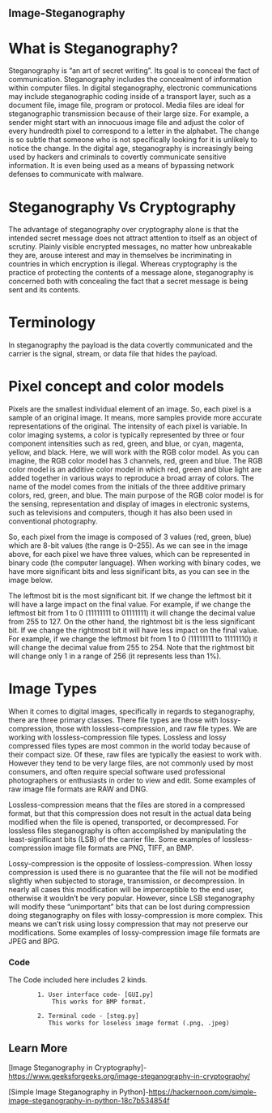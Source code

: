 ## Image-Steganography

# What is Steganography?
  
  Steganography is “an art of secret writing”. Its goal is to conceal the fact of communication. Steganography includes the concealment of information within computer files. In digital steganography, electronic communications may include steganographic coding inside of a transport layer, such as a document file, image file, program or protocol. Media files are ideal for steganographic transmission because of their large size. For example, a sender might start with an innocuous image file and adjust the color of every hundredth pixel to correspond to a letter in the alphabet. The change is so subtle that someone who is not specifically looking for it is unlikely to notice the change.
In the digital age, steganography is increasingly being used by hackers and criminals to covertly communicate sensitive information. It is even being used as a means of bypassing network defenses to communicate with malware.



# Steganography Vs Cryptography

  The advantage of steganography over cryptography alone is that the intended secret message does not attract attention to itself as an object of scrutiny. Plainly visible encrypted messages, no matter how unbreakable they are, arouse interest and may in themselves be incriminating in countries in which encryption is illegal.
Whereas cryptography is the practice of protecting the contents of a message alone, steganography is concerned both with concealing the fact that a secret message is being sent and its contents.



# Terminology

  In steganography the payload is the data covertly communicated and the carrier is the signal, stream, or data file that hides the payload.


# Pixel concept and color models

  Pixels are the smallest individual element of an image. So, each pixel is a sample of an original image. It means, more samples provide more accurate representations of the original. The intensity of each pixel is variable. In color imaging systems, a color is typically represented by three or four component intensities such as red, green, and blue, or cyan, magenta, yellow, and black.
Here, we will work with the RGB color model. As you can imagine, the RGB color model has 3 channels, red, green and blue.
The RGB color model is an additive color model in which red, green and blue light are added together in various ways to reproduce a broad array of colors. The name of the model comes from the initials of the three additive primary colors, red, green, and blue. The main purpose of the RGB color model is for the sensing, representation and display of images in electronic systems, such as televisions and computers, though it has also been used in conventional photography.

So, each pixel from the image is composed of 3 values (red, green, blue) which are 8-bit values (the range is 0–255).
As we can see in the image above, for each pixel we have three values, which can be represented in binary code (the computer language).
When working with binary codes, we have more significant bits and less significant bits, as you can see in the image below.

The leftmost bit is the most significant bit. If we change the leftmost bit it will have a large impact on the final value. For example, if we change the leftmost bit from 1 to 0 (11111111 to 01111111) it will change the decimal value from 255 to 127.
On the other hand, the rightmost bit is the less significant bit. If we change the rightmost bit it will have less impact on the final value. For example, if we change the leftmost bit from 1 to 0 (11111111 to 11111110) it will change the decimal value from 255 to 254. Note that the rightmost bit will change only 1 in a range of 256 (it represents less than 1%).

# Image Types
  
  When it comes to digital images, specifically in regards to steganography, there are three primary classes. There file types are those with lossy-compression, those with lossless-compression, and raw file types. We are working with lossless-compression file types. Lossless and lossy compressed files types are most common in the world today because of their compact size.
Of these, raw files are typically the easiest to work with. However they tend to be very large files, are not commonly used by most consumers, and often require special software used professional photographers or enthusiasts in order to view and edit. Some examples of raw image file formats are RAW and DNG.

Lossless-compression means that the files are stored in a compressed format, but that this compression does not result in the actual data being modified when the file is opened, transported, or decompressed. For lossless files steganography is often accomplished by manipulating the least-significant bits (LSB) of the carrier file. Some examples of lossless-compression image file formats are PNG, TIFF, an BMP.

Lossy-compression is the opposite of lossless-compression. When lossy compression is used there is no guarantee that the file will not be modified slightly when subjected to storage, transmission, or decompression. In nearly all cases this modification will be imperceptible to the end user, otherwise it wouldn’t be very popular. However, since LSB steganography will modify these “unimportant” bits that can be lost during compression doing steganography on files with lossy-compression is more complex. This means we can’t risk using lossy compression that may not preserve our modifications. Some examples of lossy-compression image file formats are JPEG and BPG.


### Code

The Code included here includes 2 kinds. 
            

            1. User interface code- [GUI.py]
                This works for BMP format.
                
            2. Terminal code - [steg.py]
               This works for loseless image format (.png, .jpeg)


## Learn More

[Image Steganography in Cryptography]-https://www.geeksforgeeks.org/image-steganography-in-cryptography/

[Simple Image Steganography in Python]-https://hackernoon.com/simple-image-steganography-in-python-18c7b534854f

